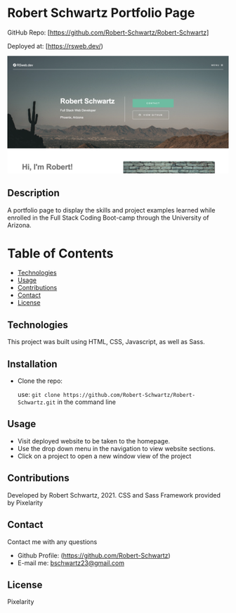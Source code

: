 # Robert Schwartz Portfolio Page

GitHub Repo: [https://github.com/Robert-Schwartz/Robert-Schwartz]<br>

Deployed at: [https://rsweb.dev/) <br>

<img src="preview.png" alt="previewSearch" width="600"/>

## Description

A portfolio page to display the skills and project examples learned while enrolled in the Full Stack Coding Boot-camp through the University of Arizona.

# Table of Contents

- [Technologies](#Technologies)
- [Usage](#usage)
- [Contributions](#Contributions)
- [Contact](#Contact)
- [License](#license)

## Technologies

This project was built using HTML, CSS, Javascript, as well as Sass.

## Installation

- Clone the repo:

  use: `git clone https://github.com/Robert-Schwartz/Robert-Schwartz.git` in the command line


## Usage

- Visit deployed website to be taken to the homepage.
- Use the drop down menu in the navigation to view website sections.
- Click on a project to open a new window view of the project


## Contributions

Developed by Robert Schwartz, 2021.
CSS and Sass Framework provided by Pixelarity

## Contact

Contact me with any questions

- Github Profile: (https://github.com/Robert-Schwartz)
- E-mail me: bschwartz23@gmail.com

## License

Pixelarity